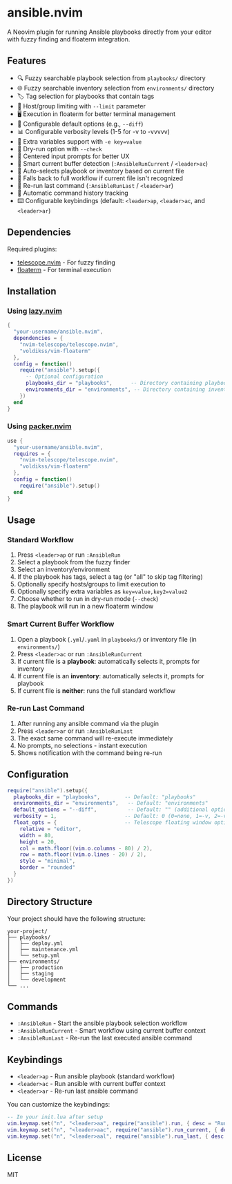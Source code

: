 # ansible.nvim

A Neovim plugin for running Ansible playbooks directly from your editor with fuzzy finding and floaterm integration.

## Features

- 🔍 Fuzzy searchable playbook selection from `playbooks/` directory
- 🌐 Fuzzy searchable inventory selection from `environments/` directory  
- 🏷️ Tag selection for playbooks that contain tags
- 🎯 Host/group limiting with `--limit` parameter
- 🖥️ Execution in floaterm for better terminal management
- 🔧 Configurable default options (e.g., `--diff`)
- 📊 Configurable verbosity levels (1-5 for -v to -vvvvv)
- 🔑 Extra variables support with `-e key=value`
- 🧪 Dry-run option with `--check`
- 📍 Centered input prompts for better UX
- 🎯 Smart current buffer detection (`:AnsibleRunCurrent` / `<leader>ac`)
- 📂 Auto-selects playbook or inventory based on current file
- 🔄 Falls back to full workflow if current file isn't recognized
- 🔄 Re-run last command (`:AnsibleRunLast` / `<leader>ar`)
- 💾 Automatic command history tracking
- ⌨️ Configurable keybindings (default: `<leader>ap`, `<leader>ac`, and `<leader>ar`)

## Dependencies

Required plugins:
- [telescope.nvim](https://github.com/nvim-telescope/telescope.nvim) - For fuzzy finding
- [floaterm](https://github.com/voldikss/vim-floaterm) - For terminal execution

## Installation

### Using [lazy.nvim](https://github.com/folke/lazy.nvim)

```lua
{
  "your-username/ansible.nvim",
  dependencies = {
    "nvim-telescope/telescope.nvim",
    "voldikss/vim-floaterm"
  },
  config = function()
    require("ansible").setup({
      -- Optional configuration
      playbooks_dir = "playbooks",      -- Directory containing playbooks
      environments_dir = "environments", -- Directory containing inventories
    })
  end
}
```

### Using [packer.nvim](https://github.com/wbthomason/packer.nvim)

```lua
use {
  "your-username/ansible.nvim",
  requires = {
    "nvim-telescope/telescope.nvim",
    "voldikss/vim-floaterm"
  },
  config = function()
    require("ansible").setup()
  end
}
```

## Usage

### Standard Workflow
1. Press `<leader>ap` or run `:AnsibleRun`
2. Select a playbook from the fuzzy finder
3. Select an inventory/environment
4. If the playbook has tags, select a tag (or "all" to skip tag filtering)
5. Optionally specify hosts/groups to limit execution to
6. Optionally specify extra variables as `key=value,key2=value2`
7. Choose whether to run in dry-run mode (`--check`)
8. The playbook will run in a new floaterm window

### Smart Current Buffer Workflow
1. Open a playbook (`.yml`/`.yaml` in `playbooks/`) or inventory file (in `environments/`)
2. Press `<leader>ac` or run `:AnsibleRunCurrent`
3. If current file is a **playbook**: automatically selects it, prompts for inventory
4. If current file is an **inventory**: automatically selects it, prompts for playbook  
5. If current file is **neither**: runs the full standard workflow
### Re-run Last Command
1. After running any ansible command via the plugin
2. Press `<leader>ar` or run `:AnsibleRunLast` 
3. The exact same command will re-execute immediately
4. No prompts, no selections - instant execution
5. Shows notification with the command being re-run

## Configuration

```lua
require("ansible").setup({
  playbooks_dir = "playbooks",        -- Default: "playbooks"
  environments_dir = "environments",   -- Default: "environments"
  default_options = "--diff",          -- Default: "" (additional options)
  verbosity = 1,                      -- Default: 0 (0=none, 1=-v, 2=-vv, etc.)
  float_opts = {                      -- Telescope floating window options
    relative = "editor",
    width = 80,
    height = 20,
    col = math.floor((vim.o.columns - 80) / 2),
    row = math.floor((vim.o.lines - 20) / 2),
    style = "minimal",
    border = "rounded"
  }
})
```

## Directory Structure

Your project should have the following structure:

```
your-project/
├── playbooks/
│   ├── deploy.yml
│   ├── maintenance.yml
│   └── setup.yml
├── environments/
│   ├── production
│   ├── staging
│   └── development
└── ...
```

## Commands

- `:AnsibleRun` - Start the ansible playbook selection workflow
- `:AnsibleRunCurrent` - Smart workflow using current buffer context
- `:AnsibleRunLast` - Re-run the last executed ansible command

## Keybindings

- `<leader>ap` - Run ansible playbook (standard workflow)
- `<leader>ac` - Run ansible with current buffer context
- `<leader>ar` - Re-run last ansible command

You can customize the keybindings:

```lua
-- In your init.lua after setup
vim.keymap.set("n", "<leader>aa", require("ansible").run, { desc = "Run Ansible" })
vim.keymap.set("n", "<leader>aac", require("ansible").run_current, { desc = "Run Ansible Current" })
vim.keymap.set("n", "<leader>aal", require("ansible").run_last, { desc = "Run Ansible Last" })
```

## License

MIT
